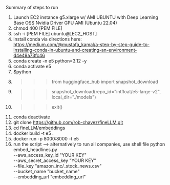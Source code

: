 Summary of steps to run

1. Launch EC2 instance g5.xlarge w/ AMI UBUNTU with Deep Learning Base OSS Nvidia Driver GPU AMI (Ubuntu 22.04)
2. chmod 400 [PEM FILE]
3. ssh -i [PEM FILE] ubuntu@[EC2_HOST]
4. install conda via directions here: https://medium.com/@mustafa_kamal/a-step-by-step-guide-to-installing-conda-in-ubuntu-and-creating-an-environment-d4e49a73fc46
5. conda create -n e5 python=3.12 -y
6. conda activate e5
7. $python
8. >>> from huggingface_hub import snapshot_download 
9. >>> snapshot_download(repo_id="intfloat/e5-large-v2", local_dir="./models")
10. >>> exit()
11. conda deactivate
12. git clone https://github.com/rob-chavez/fineLLM.git
13. cd fineLLM/embeddings
14. docker build -t e5 .
15. docker run -p 8000:8000 -t e5
16. run the script --> alternatively to run all companies, use shell file
python embed_headlines.py \
--aws_access_key_id "YOUR KEY" \
--aws_secret_access_key "YOUR KEY" \
--file_key "amazon_inc/_stock_news.csv" \
--bucket_name "bucket_name" \
--embedding_url "embedding_url"